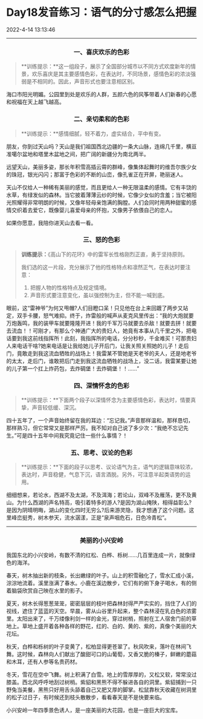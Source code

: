 # Day18发音练习：语气的分寸感怎么把握

2022-4-14 13:13:46

---

<h3 align="center">一、喜庆欢乐的色彩</h3>

> **训练提示：**这一组段子，展示了全国部分城市以不同方式欢度新年的情景，欢乐喜庆是其主要感情色彩，在表达时，不同场景，感情色彩的浓淡强弱是不相同的。因此，声音形式也要注意相区别。

海口市阳光明媚。公园里到处是欢乐的人群，五颜六色的风筝带着人们新春的心愿和祝福在天上越飞越高。



<h3 align="center">二、亲切柔和的色彩</h3>

> **训练提示：**感情细腻，轻不着力，虚实结合，平中有变。

朋友，你到过天山吗？天山是我们祖国西北边疆的一条大山脉，连绵几千里，横亘准噶尔盆地和塔里木盆地之间，把广阔的新疆分为南北两半。

远望天山，美丽多姿，那长年积雪高插云霄的群峰，像集体起舞时的维吾尔族少女的珠冠，银光闪闪；那富于色彩的不断的山峦，像孔雀正在开屏，艳丽迷人。

天山不仅给人一种稀有美丽的感觉，而且更给人一种无限温柔的感情。它有丰饶的水草，有绿发似的森林。当它披着薄薄云纱的时候，它像少女似的含羞；当它被阳光照耀得非常明朗的时候，又像年轻母亲饱满的胸膛。人们会同时用两种甜蜜的感情交织着去爱它，既像婴儿喜爱母亲的怀抱，又像男子依偎自己的恋人。

如果你愿意，我陪你进天山去看一看。



<h3 align="center">三、怒的色彩</h3>

> **训练提示：**《高山下的花环》中的雷军长性格刚烈正直，勇于坚持原则。
>
> 我们选的这一片段，充分展示了他的性格特点和凛然正气，在表达时要注意：
>
> 1) 把握人物的性格特点及规定情境。
> 2) 声音形式要注意变化，虽以强控制为主，但不能一喊到底。

眼前，这“雷神爷”为何又甩帽?人们目瞪口呆！只见他在台上来回踱了两步又站定，双手卡腰，怒气难抑。终于，炸雷般的喊声从麦克风里传出：“我的大炮就要万炮轰鸣，我的装甲车就要隆隆开进！我的千军万马就要去杀敌！就要去拼！就要去流血！！可刚才，有那么个神通广大的贵妇人，她竟有本事从几千里之外，把电话要到我这前线指挥所！此刻，我指挥所的电话，分分秒秒，千金难买！可那贵妇人来电话干啥?她来电话是让我给她儿子开后门，让我关照关照她的儿子！走后门，竟敢走到我这流血牺牲的战场上！我雷某不管她是天老爷的夫人，还是地老爷的太太，走后门，谁敢把后门走到我这流血牺牲的战场上，没二话，我雷某要让她的儿子第一个扛上炸药包，去炸碉堡！去炸碉堡！！……”



<h3 align="center">四、深情怀念的色彩</h3>

> **训练提示：**下面两个段子以深情怀念为主要感情色彩，表达时，情要真挚，声音较低缓、深沉。

四十五年了，一个声音始终留在我的耳边：“忘记我。”声音那样温和，那样恳切，那样熟习，但它常常又是那样严厉。我不知对自己说了多少次：“我绝不忘记先生。”可是四十五年中间我究竟记住一些什么事情？！



<h3 align="center">五、思考、议论的色彩</h3>

> **训练提示：**下面的段子以思考、议论语气为主，语气的逻辑意味较浓，表达时，声音稳健，气息下沉，语言酒脱。另外，可注意半起类语势的运用。

细细想来，若论水，西湖不及太湖，不及洱海；若论山，双峰不及雁荡，更不及黄山。为什么西湖的声名特高，吸引着特多的游人?是因为湖山掩陕，相得益彰么?是因为阴晴明晦，湖山的变化四时无穷么?后来游灵隐，我才想通了这个问题。这里峰峦挺秀，树木参天，流水潺漾，正是“泉声咽危石，日色冷青松”。



---

<h3 align="center">美丽的小兴安岭</h3>

我国东北的小兴安岭，有数不清的红松、白桦、栎树……几百里连成一片，就像绿色的海洋。

春天，树木抽出新的枝条，长出嫩绿的叶子。山上的积雪融化了，雪水汇成小溪，淙淙地流着。溪里涨满了春水。小鹿在溪边散步，它们有的俯下身子喝水，有的侧着脑袋欣赏自己映在水里的影子。

夏天，树木长得葱葱茏茏，密密层层的枝叶把森林封得严严实实的，挡住了人们的视线，遮住了蓝蓝的天空。早晨，雾从山谷里升起来，整个森林浸在乳白色的浓雾里。太阳出来了，千万缕像利剑一样的金光，穿过树梢，照射在工人宿舍门前的草地上。草地上盛开着各种各样的野花，红的、白的、黄的、紫的，真像个美丽的大花坛。

秋天，白桦和栎树的叶子变黄了，松柏显得更苍翠了。秋风吹来，落叶在林间飞舞。这时候，森林向人们献出了酸甜可口的山葡萄，又香又脆的榛子，鲜嫩的蘑菇和木耳，还有人参等名贵药材。

冬天，雪花在空中飞舞。树上积满了白雪。地上的雪厚厚的，又松又软，常常没过膝盖。西北风呼呼地刮过树梢。紫貂和黑熊不得不躲进各自的洞里。紫貂捕到一只野兔当美餐，黑熊只好用舌头舔着自己又肥又厚的脚掌。松鼠靠秋天收藏在树洞里的松子过日子，有时候还到枝头散散步，看看春天是不是快要来临。

小兴安岭一年四季景色诱人，是一座美丽的大花园，也是一座巨大的宝库。

